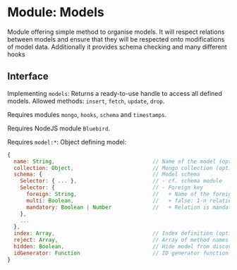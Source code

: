 # Module: Models

Module offering simple method to organise models. It will respect relations between models and ensure that they will be respected onto modifications of model data. Additionally it provides schema checking and many different hooks


## Interface

Implementing ```models```: Returns a ready-to-use handle to access all defined models. Allowed methods: ```insert```, ```fetch```, ```update```, ```drop```.

Requires modules ```mongo```, ```hooks```, ```schema``` and ```timestamps```.

Requires NodeJS module ```Bluebird```.

Requires ```model:*```: Object defining model:
```javascript
{
  name: String,                               // Name of the model (optional)
  collection: Object,                         // Mongo collection (optional)
  schema: {                                   // Model schema
    Selector: { ... },                        // - cf. schema module
    Selector: {                               // - Foreign key
      foreign: String,                        //   + Name of the foreign model
      multi: Boolean,                         //   + false: 1-n relation; true: n-m relation
      mandatory: Boolean | Number             //   + Relation is mandatory; on multi: minimum amount of keys
    },
    ...
  },
  index: Array,                               // Index definition (optional)
  reject: Array,                              // Array of method names that should be rejected if called (optional)
  hidden: Boolean,                            // Hide model from discovery (optional)
  idGenerator: Function                       // ID generator function (optional)
}
```
